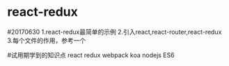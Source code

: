 # react-redux
#20170630
1.react-redux最简单的示例
2.引入react,react-router,react-redux
3.每个文件的作用，参考一个


#试用期学到的知识点
react
redux
webpack
koa
nodejs
ES6


